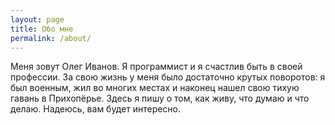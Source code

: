 ```yaml
---
layout: page
title: Обо мне
permalink: /about/
---
```


Меня зовут Олег Иванов. Я программист и я счастлив быть в своей профессии. За свою жизнь у меня было достаточно крутых поворотов: я был военным, жил во многих местах и наконец нашел свою тихую гавань в Прихопёрье. Здесь я пишу о том, как живу, что думаю и что делаю. Надеюсь, вам будет интересно.
